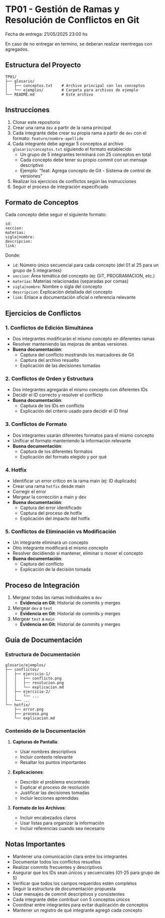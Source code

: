 # TP01 - Gestión de Ramas y Resolución de Conflictos en Git

Fecha de entrega: 21/05/2025 23:00 hs

En caso de no entregar en termino, se deberan realizar reentregas con agregados.

## Estructura del Proyecto

```
TP01/
├── glosario/
│   ├── conceptos.txt    # Archivo principal con los conceptos
│   └── ejemplos/        # Carpeta para archivos de ejemplo
└── README.md            # Este archivo
```

## Instrucciones

1. Clonar este repositorio
2. Crear una rama `dev` a partir de la rama principal
3. Cada integrante debe crear su propia rama a partir de `dev` con el formato: `feature/nombre-apellido`
4. Cada integrante debe agregar 5 conceptos al archivo `glosario/conceptos.txt` siguiendo el formato establecido
   - Un grupo de 5 integrantes terminará con 25 conceptos en total
   - Cada concepto debe tener su propio commit con un mensaje descriptivo
   - Ejemplo: "feat: Agrega concepto de Git - Sistema de control de versiones"
5. Realizar los ejercicios de conflictos según las instrucciones
6. Seguir el proceso de integración especificado

## Formato de Conceptos

Cada concepto debe seguir el siguiente formato:

```
id:
seccion:
materias:
sigla|nombre:
descripcion:
link:
```

Donde:

- `id`: Número único secuencial para cada concepto (del 01 al 25 para un grupo de 5 integrantes)
- `seccion`: Área temática del concepto (ej: GIT, PROGRAMACION, etc.)
- `materias`: Materias relacionadas (separadas por comas)
- `sigla|nombre`: Nombre o sigla del concepto
- `descripcion`: Explicación detallada del concepto
- `link`: Enlace a documentación oficial o referencia relevante

## Ejercicios de Conflictos

### 1. Conflictos de Edición Simultánea

- Dos integrantes modificarán el mismo concepto en diferentes ramas
- Resolver manteniendo las mejoras de ambas versiones
- **Buena documentación**:
  - Captura del conflicto mostrando los marcadores de Git
  - Captura del archivo resuelto
  - Explicación de las decisiones tomadas

### 2. Conflictos de Orden y Estructura

- Dos integrantes agregarán el mismo concepto con diferentes IDs
- Decidir el ID correcto y resolver el conflicto
- **Buena documentación**:
  - Captura de los IDs en conflicto
  - Explicación del criterio usado para decidir el ID final

### 3. Conflictos de Formato

- Dos integrantes usarán diferentes formatos para el mismo concepto
- Unificar el formato manteniendo la información relevante
- **Buena documentación**:
  - Captura de los diferentes formatos
  - Explicación del formato elegido y por qué

### 4. Hotfix

- Identificar un error crítico en la rama main (ej: ID duplicado)
- Crear una rama `hotfix` desde main
- Corregir el error
- Mergear la corrección a main y dev
- **Buena documentación**:
  - Captura del error identificado
  - Captura del proceso de hotfix
  - Explicación del impacto del hotfix

### 5. Conflictos de Eliminación vs Modificación

- Un integrante eliminará un concepto
- Otro integrante modificará el mismo concepto
- Resolver decidiendo si mantener, eliminar o mover el concepto
- **Buena documentación**:
  - Captura del conflicto
  - Explicación de la decisión tomada

## Proceso de Integración

1. Mergear todas las ramas individuales a `dev`
   - **Evidencia en Git**: Historial de commits y merges
2. Mergear `dev` a `test`
   - **Evidencia en Git**: Historial de commits y merges
3. Mergear `test` a `main`
   - **Evidencia en Git**: Historial de commits y merges

## Guía de Documentación

### Estructura de Documentación

```
glosario/ejemplos/
├── conflictos/
│   ├── ejercicio-1/
│   │   ├── conflicto.png
│   │   ├── resolucion.png
│   │   └── explicacion.md
│   ├── ejercicio-2/
│   │   └── ...
│   └── ...
└── hotfix/
    ├── error.png
    ├── proceso.png
    └── explicacion.md
```

### Contenido de la Documentación

1. **Capturas de Pantalla**:

   - Usar nombres descriptivos
   - Incluir contexto relevante
   - Resaltar los puntos importantes

2. **Explicaciones**:

   - Describir el problema encontrado
   - Explicar el proceso de resolución
   - Justificar las decisiones tomadas
   - Incluir lecciones aprendidas

3. **Formato de los Archivos**:
   - Incluir encabezados claros
   - Usar listas para organizar la información
   - Incluir referencias cuando sea necesario

## Notas Importantes

- Mantener una comunicación clara entre los integrantes
- Documentar todos los conflictos resueltos
- Realizar commits frecuentes y descriptivos
- Asegurar que los IDs sean únicos y secuenciales (01-25 para grupo de 5)
- Verificar que todos los campos requeridos estén completos
- Seguir la estructura de documentación propuesta
- Usar mensajes de commit descriptivos y consistentes
- Cada integrante debe contribuir con 5 conceptos únicos
- Coordinar entre integrantes para evitar duplicación de conceptos
- Mantener un registro de qué integrante agregó cada concepto
